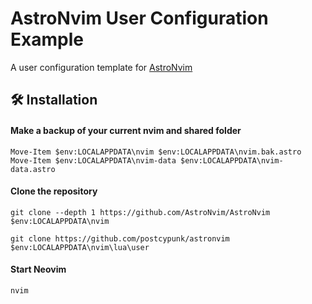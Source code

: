 # AstroNvim User Configuration Example

A user configuration template for [AstroNvim](https://github.com/AstroNvim/AstroNvim)

## 🛠️ Installation

#### Make a backup of your current nvim and shared folder

```shell
Move-Item $env:LOCALAPPDATA\nvim $env:LOCALAPPDATA\nvim.bak.astro
Move-Item $env:LOCALAPPDATA\nvim-data $env:LOCALAPPDATA\nvim-data.astro
```

#### Clone the repository
```shell
git clone --depth 1 https://github.com/AstroNvim/AstroNvim $env:LOCALAPPDATA\nvim
```

```shell
git clone https://github.com/postcypunk/astronvim $env:LOCALAPPDATA\nvim\lua\user
```

#### Start Neovim

```shell
nvim
```
